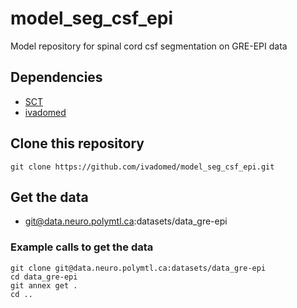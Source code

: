 # model_seg_csf_epi
Model repository for spinal cord csf segmentation on GRE-EPI data

## Dependencies

- [SCT](https://spinalcordtoolbox.com/)
- [ivadomed](https://ivadomed.org)

## Clone this repository

~~~
git clone https://github.com/ivadomed/model_seg_csf_epi.git
~~~

## Get the data

- git@data.neuro.polymtl.ca:datasets/data_gre-epi

### Example calls to get the data

~~~
git clone git@data.neuro.polymtl.ca:datasets/data_gre-epi
cd data_gre-epi
git annex get .
cd ..
~~~
